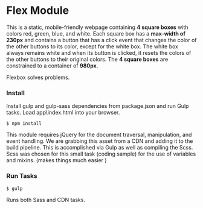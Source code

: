 # Flex Module

This is a static, mobile-friendly webpage containing **4 square boxes** with colors red, green, blue, and white. Each square box has a **max-width of 230px** and contains a button that has a click event that changes the color of the other buttons to its color, except for the white box. The white box always remains white and when its button is clicked, it resets the colors of the other buttons to their original colors. The **4 square boxes** are constrained to a container of **980px**.

Flexbox solves problems.

### Install
Install gulp and gulp-sass dependencies from package.json and run Gulp tasks. Load app\index.html into your browser.

    $ npm install


This module requires jQuery for the document traversal, manipulation, and event handling. We are grabbing this asset from a CDN and adding it to the build pipeline. This is accomplished via Gulp as well as compiling the Scss. Scss was chosen for this small task (coding sample) for the use of variables and mixins. (makes things much easier )

    
### Run Tasks

    $ gulp
Runs both Sass and CDN tasks.